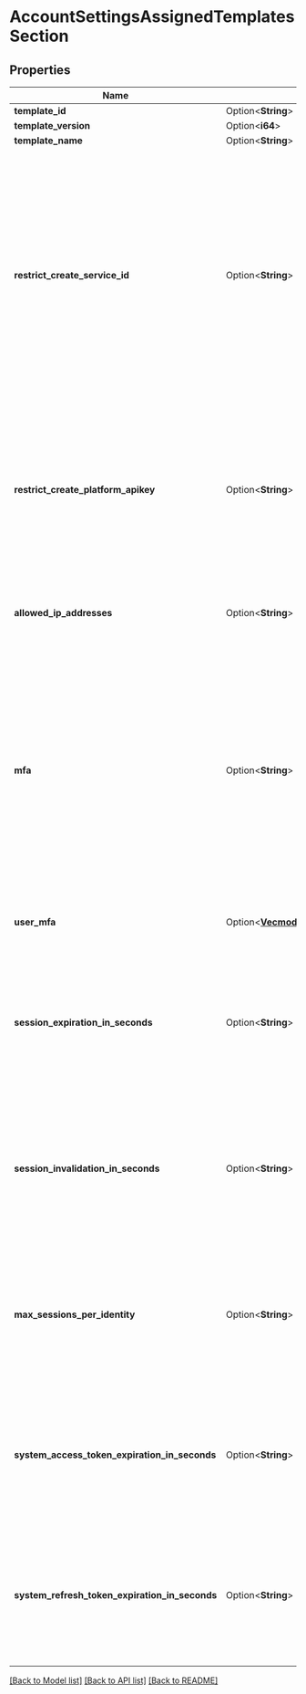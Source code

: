 # AccountSettingsAssignedTemplatesSection

## Properties

Name | Type | Description | Notes
------------ | ------------- | ------------- | -------------
**template_id** | Option<**String**> | Template Id | [optional]
**template_version** | Option<**i64**> | Template version | [optional]
**template_name** | Option<**String**> | Template name | [optional]
**restrict_create_service_id** | Option<**String**> | Defines whether or not creating a service ID is access controlled. Valid values:   * RESTRICTED - only users assigned the 'Service ID creator' role on the IAM Identity Service can create service IDs, including the account owner   * NOT_RESTRICTED - all members of an account can create service IDs   * NOT_SET - to 'unset' a previous set value | [optional][default to NotSet]
**restrict_create_platform_apikey** | Option<**String**> | Defines whether or not creating platform API keys is access controlled. Valid values:   * RESTRICTED - to apply access control   * NOT_RESTRICTED - to remove access control   * NOT_SET - to 'unset' a previous set value | [optional][default to NotSet]
**allowed_ip_addresses** | Option<**String**> | Defines the IP addresses and subnets from which IAM tokens can be created for the account. | [optional]
**mfa** | Option<**String**> | Defines the MFA requirement for the user. Valid values:   * NONE - No MFA trait set   * NONE_NO_ROPC- No MFA, disable CLI logins with only a password   * TOTP - For all non-federated IBMId users   * TOTP4ALL - For all users   * LEVEL1 - Email-based MFA for all users   * LEVEL2 - TOTP-based MFA for all users   * LEVEL3 - U2F MFA for all users | [optional]
**user_mfa** | Option<[**Vec<models::EffectiveAccountSettingsUserMfa>**](EffectiveAccountSettingsUserMFA.md)> | List of users that are exempted from the MFA requirement of the account. | [optional]
**session_expiration_in_seconds** | Option<**String**> | Defines the session expiration in seconds for the account. Valid values:   * Any whole number between between '900' and '86400'   * NOT_SET - To unset account setting and use service default | [optional][default to 86400]
**session_invalidation_in_seconds** | Option<**String**> | Defines the period of time in seconds in which a session will be invalidated due to inactivity. Valid values:   * Any whole number between '900' and '7200'   * NOT_SET - To unset account setting and use service default | [optional][default to 7200]
**max_sessions_per_identity** | Option<**String**> | Defines the max allowed sessions per identity required by the account. Valid values:   * Any whole number greater than 0   * NOT_SET - To unset account setting and use service default | [optional]
**system_access_token_expiration_in_seconds** | Option<**String**> | Defines the access token expiration in seconds. Valid values:   * Any whole number between '900' and '3600'   * NOT_SET - To unset account setting and use service default | [optional][default to 3600]
**system_refresh_token_expiration_in_seconds** | Option<**String**> | Defines the refresh token expiration in seconds. Valid values:   * Any whole number between '900' and '259200'   * NOT_SET - To unset account setting and use service default | [optional][default to 259200]

[[Back to Model list]](../README.md#documentation-for-models) [[Back to API list]](../README.md#documentation-for-api-endpoints) [[Back to README]](../README.md)



